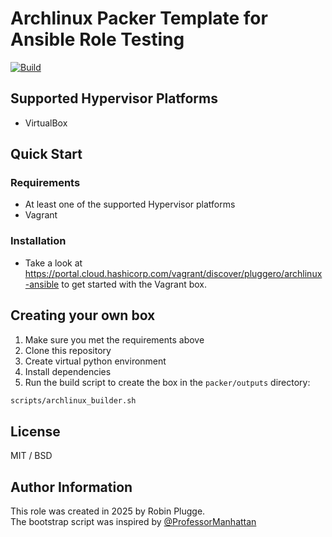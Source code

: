 # Archlinux Packer Template for Ansible Role Testing

[![Build](https://github.com/pluggero/packer-archlinux-ansible/actions/workflows/build.yml/badge.svg)](https://github.com/pluggero/packer-archlinux-ansible/actions/workflows/build.yml)

## Supported Hypervisor Platforms

- VirtualBox

## Quick Start

### Requirements

- At least one of the supported Hypervisor platforms
- Vagrant

### Installation

- Take a look at https://portal.cloud.hashicorp.com/vagrant/discover/pluggero/archlinux-ansible to get started with the Vagrant box.

## Creating your own box

1. Make sure you met the requirements above
2. Clone this repository
3. Create virtual python environment
4. Install dependencies
5. Run the build script to create the box in the `packer/outputs` directory:

```bash
scripts/archlinux_builder.sh
```

## License

MIT / BSD

## Author Information

This role was created in 2025 by Robin Plugge.<br>
The bootstrap script was inspired by [@ProfessorManhattan](https://github.com/ProfessorManhattan/packer-archlinux-desktop)
